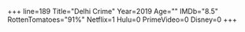 +++
line=189
Title="Delhi Crime"
Year=2019
Age=""
IMDb="8.5"
RottenTomatoes="91%"
Netflix=1
Hulu=0
PrimeVideo=0
Disney=0
+++

